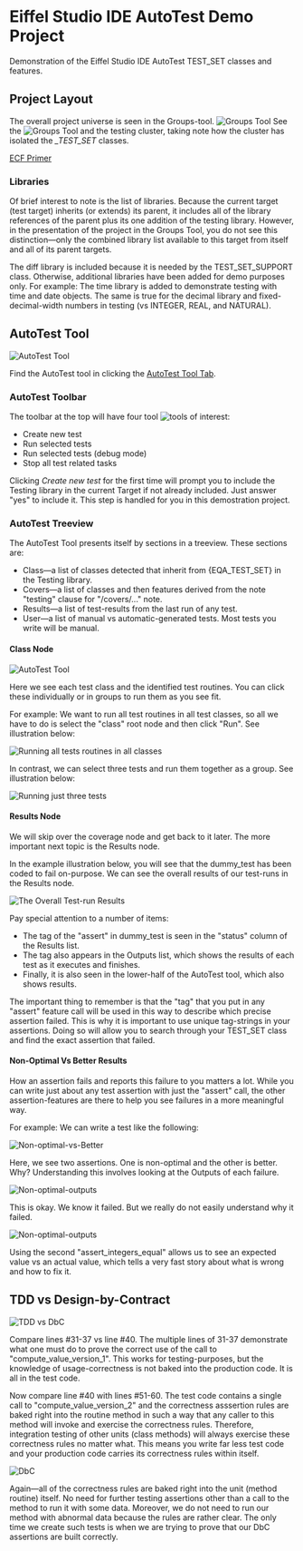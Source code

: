 # Eiffel Studio IDE AutoTest Demo Project
Demonstration of the Eiffel Studio IDE AutoTest TEST_SET classes and features.

## Project Layout
The overall project universe is seen in the Groups-tool.
![Groups Tool](/docs/testing_001_modified.png)
See the ![Groups Tool](https://www.eiffel.org/doc/eiffelstudio/Groups_tool)
and the testing cluster, taking note how the cluster has isolated the *_TEST_SET* classes.

[ECF Primer](/docs/Eiffel_ECF_Primer.pdf)

### Libraries
Of brief interest to note is the list of libraries. Because the current target (test target) inherits (or extends) its parent, it includes all of the library references of the parent plus its one addition of the testing library. However, in the presentation of the project in the Groups Tool, you do not see this distinction—only the combined library list available to this target from itself and all of its parent targets.

The diff library is included because it is needed by the TEST_SET_SUPPORT class. Otherwise, additional libraries have been added for demo purposes only. For example: The time library is added to demonstrate testing with time and date objects. The same is true for the decimal library and fixed-decimal-width numbers in testing (vs INTEGER, REAL, and NATURAL).

## AutoTest Tool

![AutoTest Tool](/docs/testing_002.png)

Find the AutoTest tool in clicking the [AutoTest Tool Tab](https://www.eiffel.org/doc/eiffelstudio/AutoTest).

### AutoTest Toolbar
The toolbar at the top will have four tool ![tools](/docs/autotest_toolbar_tools.png) of interest:

* Create new test
* Run selected tests
* Run selected tests (debug mode)
* Stop all test related tasks

Clicking *Create new test* for the first time will prompt you to include the Testing library in the current Target if not already included. Just answer "yes" to include it. This step is handled for you in this demostration project.

### AutoTest Treeview
The AutoTest Tool presents itself by sections in a treeview. These sections are:

* Class—a list of classes detected that inherit from {EQA_TEST_SET} in the Testing library.
* Covers—a list of classes and then features derived from the note "testing" clause for "/covers/..." note.
* Results—a list of test-results from the last run of any test.
* User—a list of manual vs automatic-generated tests. Most tests you write will be manual.

#### Class Node
![AutoTest Tool](/docs/autotest_class_test_classes.png)

Here we see each test class and the identified test routines. You can click these individually or in groups to run them as you see fit.

For example: We want to run all test routines in all test classes, so all we have to do is select the "class" root node and then click "Run". See illustration below:

![Running all tests routines in all classes](/docs/autotest_run_all_test_routines_in_all_classes.png)

In contrast, we can select three tests and run them together as a group. See illustration below:

![Running just three tests](/docs/autotest_isolate_3_tests_to_run.png)

#### Results Node
We will skip over the coverage node and get back to it later. The more important next topic is the Results node.

In the example illustration below, you will see that the dummy_test has been coded to fail on-purpose. We can see the overall results of our test-runs in the Results node.

![The Overall Test-run Results](/docs/autotest_results_with_pass_and_fail.png)

Pay special attention to a number of items:

* The tag of the "assert" in dummy_test is seen in the "status" column of the Results list.
* The tag also appears in the Outputs list, which shows the results of each test as it executes and finishes.
* Finally, it is also seen in the lower-half of the AutoTest tool, which also shows results.

The important thing to remember is that the "tag" that you put in any "assert" feature call will be used in this way to describe which precise assertion failed. This is why it is important to use unique tag-strings in your assertions. Doing so will allow you to search through your TEST_SET class and find the exact assertion that failed.

#### Non-Optimal Vs Better Results
How an assertion fails and reports this failure to you matters a lot. While you can write just about any test assertion with just the "assert" call, the other assertion-features are there to help you see failures in a more meaningful way.

For example: We can write a test like the following:

![Non-optimal-vs-Better](/docs/non_optimal.png)

Here, we see two assertions. One is non-optimal and the other is better. Why? Understanding this involves looking at the Outputs of each failure.

![Non-optimal-outputs](/docs/non_optimal_output.png)

This is okay. We know it failed. But we really do not easily understand why it failed.

![Non-optimal-outputs](/docs/better_outputs.png)

Using the second "assert_integers_equal" allows us to see an expected value vs an actual value, which tells a very fast story about what is wrong and how to fix it.

## TDD vs Design-by-Contract
![TDD vs DbC](/docs/tdd_vs_dbc_with_assertions.png)

Compare lines #31-37 vs line #40. The multiple lines of 31-37 demonstrate what one must do to prove the correct use of the call to "compute_value_version_1". This works for testing-purposes, but the knowledge of usage-correctness is not baked into the production code. It is all in the test code.

Now compare line #40 with lines #51-60. The test code contains a single call to "compute_value_version_2" and the correctness asssertion rules are baked right into the routine method in such a way that any caller to this method will invoke and exercise the correctness rules. Therefore, integration testing of other units (class methods) will always exercise these correctness rules no matter what. This means you write far less test code and your production code carries its correctness rules within itself.

![DbC](/docs/dbc_being_itself.png)

Again—all of the correctness rules are baked right into the unit (method routine) itself. No need for further testing assertions other than a call to the method to run it with some data. Moreover, we do not need to run our method with abnormal data because the rules are rather clear. The only time we create such tests is when we are trying to prove that our DbC assertions are built correctly.
